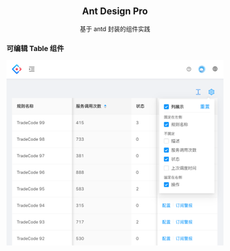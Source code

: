<h2 align="center">Ant Design Pro</h2>

<div align="center">

基于 antd 封装的组件实践

</div>

### 可编辑 Table 组件

![Alt text](./readme1.jpg)
